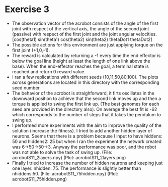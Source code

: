 # Exercise 3
- The observation vector of the acrobot consists of the angle of the first joint with respect of the vertical axis, the angle of the second joint (passive) with respect of the first joint and the joint angular velocities. [cos(theta1) sin(theta1) cos(theta2) sin(theta2) thetaDot1 thetaDot2]
- The possible actions for this environment are just applying torque on the first joint (+1,0,-1). 
- The reward is calculated by returning a -1 every time the end effector is below the goal line (height at least the length of one link above the base). When the end-effector reaches the goal, a terminal state is reached and return 0 reward value.
- I ran a few replications with different seeds (10,11,50,80,100). The plots across generations are located in this directory with the corresponding seed number. 
- The behavior of the acrobot is straighforward, it firts oscillates in the downward position to achieve that the second link moves up and then a torque is applied to swing the first link up. (The best genomes for each seed are provided in the directory also). On average the best fit is -62 which corresponds to the number of steps that it takes the pendulum to swing up. 
- I performed more experiments with the aim to improve the quality of the solution (increase the fitness). I tried to add another hidden layer of neurons. Seems that there is a problem because I input to have hiddens: 50 and hiddens2: 25 but when I ran the experiment the network created was 6->50->50->3. Anyway the performance was poor, and the robot was not able to solve the task of swing up. (File: acrobotS11_2layers.npy) (Plot: acrobotS11_2layers.png)
- Finally I tried to increase the number of hidden neurons and keeping just one layer. nhidden: 75. The performance is slightly better than nhiddens:50. (File: acrobotS11_75hidden.npy) (Plot: acrobotS11_75hidden.png)